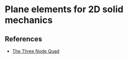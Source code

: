 # Plane elements for 2D solid mechanics


## References
- [The Three Node Quad](https://portwooddigital.com/2023/08/20/the-three-node-quad/)
